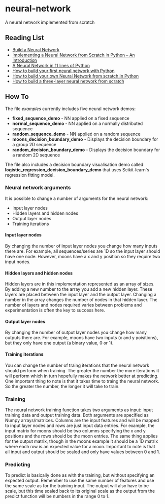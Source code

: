 # neural-network
A neural network implemented from scratch

## Reading List
* [Build a Neural Network](https://enlight.nyc/projects/neural-network/)
* [Implementing a Neural Network from Scratch in Python – An Introduction](http://www.wildml.com/2015/09/implementing-a-neural-network-from-scratch/)
* [A Neural Network in 11 lines of Python](https://iamtrask.github.io/2015/07/12/basic-python-network/)
* [How to build your first neural network with Python](https://medium.com/@UdacityINDIA/how-to-build-your-first-neural-network-with-python-6819c7f65dbf)
* [How to build your own Neural Network from scratch in Python](https://towardsdatascience.com/how-to-build-your-own-neural-network-from-scratch-in-python-68998a08e4f6)
* [How to build a three-layer neural network from scratch](https://medium.freecodecamp.org/building-a-3-layer-neural-network-from-scratch-99239c4af5d3)

## How To
The file *examples* currently includes five neural network demos:
* **fixed_sequence_demo** - NN applied on a fixed sequence
* **normal_sequence_demo** - NN applied on a normally distributed sequence
* **random_sequence_demo** - NN applied on a random sequence
* **moons_decision_boundary_demo** - Displays the decision boundary for a group 2D sequence
* **random_decision_boundary_demo** - Displays the decision boundary for a random 2D sequence

The file also includes a decision boundary visualisation demo called **logistic_regression_decision_boundary_demo** that uses Scikit-learn's regression fitting model.

### Neural network arguments
It is possible to change a number of arguments for the neural network:
* Input layer nodes
* Hidden layers and hidden nodes
* Output layer nodes
* Training iterations

#### Input layer nodes
By changing the number of input layer nodes you change how many inputs there are. For example, all sequences/series are 1D so the input layer should have one node. However, moons have a x and y position so they require two input nodes.

#### Hidden layers and hidden nodes
Hidden layers are in this implementation represented as an array of sizes. By adding a new number to the array you add a new hidden layer. These layers are placed between the input layer and the output layer. Changing a number in the array changes the number of nodes in that hidden layer. The number of layers and nodes required varies between problems and experimentation is often the key to success here.

#### Output layer nodes
By changing the number of output layer nodes you change how many outputs there are. For example, moons have two inputs (x and y poisitions), but they only have one output (a binary value, 0 or 1).

#### Training iterations
You can change the number of traing iterations that the neural network should perform when training. The greater the number the more iterations it will perform which in turn hopefully makes the network better at predicting. One important thing to note is that it takes time to traing the neural network. So the greater the number, the longer it will take to train.

### Training
The neural network training function takes two arguments as input: input training data and output training data. Both arguments are specified as Numpy arrays/matrices. Columns are the input features and will be mapped to input layer nodes and rows are just input data entries. For example, the input matrix for moons should be two columns specifying the x and y positions and the rows should be the moon entries. The same thing applies for the output matrix, though in the moons example it should be a 1D matrix where each row is an expected value for a moon. Important to note is that all input and output should be scaled and only have values between 0 and 1.

### Predicting
To predict is basically done as with the training, but without specifying an expected output. Remember to use the same number of features and use the same scale as for the training input. The output will also have to be scale, but this time scaled back to its original scale as the output from the predict function will be numbers in the range 0 to 1.